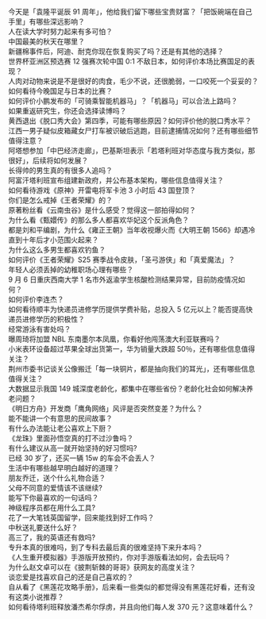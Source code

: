 今天是「袁隆平诞辰 91 周年」，他给我们留下哪些宝贵财富？「把饭碗端在自己手里」有哪些深远影响？  
人在读大学时努力起来有多可怕？  
中国最美的秋天在哪里？  
新疆棉事件后，阿迪、耐克你现在恢复购买了吗？还是有其他的选择？  
世界杯亚洲区预选赛 12 强赛次轮中国 0:1 不敌日本，如何评价本场比赛国足的表现？  
人肉对动物来说是不是很好的肉食，毛少不说，还很脆弱，一口咬死一个妥妥的？  
如何看待今晚国足与日本的比赛？  
如何评价小鹏发布的「可骑乘智能机器马」？「机器马」可以合法上路吗？  
如果重返研究生，你还会选择读博吗？  
黄西退出《脱口秀大会》第四季，可能有哪些原因？如何评价他的脱口秀水平？  
江西一男子疑似皮箱藏女尸打车被识破后逃跑，目前逮捕情况如何？还有哪些细节值得注意？  
阿塔想参加「中巴经济走廊」，巴基斯坦表示「若塔利班对华态度与我方类似，那很好」，后续将如何发展？  
长得帅的男生真的有很多人追吗？  
阿富汗塔利班宣布组建新政府，并公布基本架构，哪些信息值得关注？  
如何看待游戏《原神》开雷电将军卡池 3 小时后 43 国登顶？  
你们是怎么戒掉《王者荣耀》的？  
原著粉丝看《云南虫谷》是什么感受？觉得这一部拍得如何？  
为什么看《甄嬛传》的那么多人都喜欢华妃这个反派角色？  
都是刘和平编剧，为什么《雍正王朝》当年收视爆火而《大明王朝 1566》却遇冷直到十年后才小范围火起来？  
为什么这么多男生都喜欢钓鱼？  
如何评价《王者荣耀》S25 赛季战令皮肤，「圣弓游侠」和「真爱魔法」？  
年轻人必须丢掉的幼稚职场心理有哪些？  
9 月 6 日重庆西南大学 1 名市外返渝学生核酸检测结果异常，目前防疫情况如何？  
如何评价李连杰？  
如何看待顺丰为快递员进修学历提供学费补贴，总投入 5 亿元以上？能否提高快递员进修学历的积极性？  
经常游泳有害处吗？  
曝周琦将加盟 NBL 东南墨尔本凤凰，你看好他闯荡澳大利亚联赛吗？  
小米表环设备超过苹果全球出货第一，华为销量大跌超 50％，还有哪些信息值得关注？  
荆州市委书记谈关公像搬迁「每一块铜片，都是抽向我们的耳光」，还有哪些信息值得关注？  
大数据显示我国 149 城深度老龄化，都集中在哪些省份？老龄化社会如何解决养老问题？  
《明日方舟》开发商「鹰角网络」风评是否突然变差？为什么？  
能不能讲一个有意思的民间故事？  
有什么办法能让老公喜欢上下厨？  
《龙珠》里面孙悟空真的打不过沙鲁吗？  
有什么建议从高一就开始坚持的好习惯吗?  
已经 30 岁了，还买一辆 15w 的车会不会丢人？  
生活中有哪些越早明白越好的道理？  
朋友乔迁，送个什么礼物合适？  
父母不同意的爱情该不该继续?  
能写下你最喜欢的一句话吗？  
神级程序员都在用什么工具?  
花了一大笔钱英国留学，回来能找到好工作吗？  
中秋送礼要送什么好？  
高三了，我的英语还有救吗?  
专升本真的很难吗，到了专科去最后真的很难坚持下来升本吗？  
《人生重开模拟器》手游版开放预约，你对手游版看法如何，会去玩吗？  
为什么赵文卓可以在《披荆斩棘的哥哥》获网友的高度关注？  
谈恋爱是找喜欢自己的还是自己喜欢的？  
自从看了《黑莲花攻略手册》，后来看一些类似的都觉得没有黑莲花好看，还有没有这类小说推荐？  
如何看待塔利班释放潘杰希尔俘虏，并且向他们每人发 370 元？这意味着什么？  
